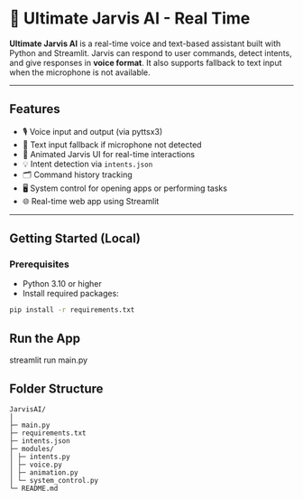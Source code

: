 # 🦾 Ultimate Jarvis AI - Real Time

**Ultimate Jarvis AI** is a real-time voice and text-based assistant built with Python and Streamlit. Jarvis can respond to user commands, detect intents, and give responses in **voice format**. It also supports fallback to text input when the microphone is not available.

---

## **Features**

- 🎙️ Voice input and output (via pyttsx3)
- 📝 Text input fallback if microphone not detected
- 🤖 Animated Jarvis UI for real-time interactions
- 💡 Intent detection via `intents.json`
- 🗂️ Command history tracking
- 🖥️ System control for opening apps or performing tasks
- 🌐 Real-time web app using Streamlit

---

## **Getting Started (Local)**

### **Prerequisites**

- Python 3.10 or higher
- Install required packages:

```bash
pip install -r requirements.txt
```

## Run the App

streamlit run main.py

## Folder Structure

```
JarvisAI/
│
├─ main.py
├─ requirements.txt
├─ intents.json
├─ modules/
│ ├─ intents.py
│ ├─ voice.py
│ ├─ animation.py
│ └─ system_control.py
└─ README.md
```
